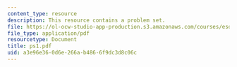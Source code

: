 ```yaml
---
content_type: resource
description: This resource contains a problem set.
file: https://ol-ocw-studio-app-production.s3.amazonaws.com/courses/esd-86-models-data-and-inference-for-socio-technical-systems-spring-2007/a3e96e360d6e266ab4866f9dc3d8c06c_ps1.pdf
file_type: application/pdf
resourcetype: Document
title: ps1.pdf
uid: a3e96e36-0d6e-266a-b486-6f9dc3d8c06c
---
```

